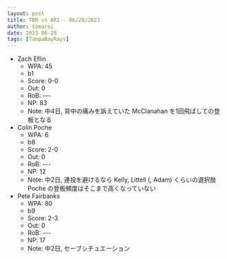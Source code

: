 ```yaml
---
layout: post
title: TBR vs ARI - 06/28/2023
author: tomarai
date: 2023-06-28
tags: [TampaBayRays]
---
```


* Zach Eflin
	- WPA: 45
	- b1
	- Score: 0-0
	- Out: 0
	- RoB: ---
	- NP: 83
	- Note: 中4日, 背中の痛みを訴えていた McClanahan を1回飛ばしての登板となる
* Colin Poche
	- WPA: 6
	- b8
	- Score: 2-0
	- Out: 0
	- RoB: ---
	- NP: 12
	- Note: 中2日, 連投を避けるなら Kelly, Littell (, Adam) くらいの選択肢 Poche の登板頻度はそこまで高くなっていない
* Pete Fairbanks
	- WPA: 80
	- b9
	- Score: 2-3
	- Out: 0
	- RoB: ---
	- NP: 17
	- Note: 中2日, セーブシチュエーション


